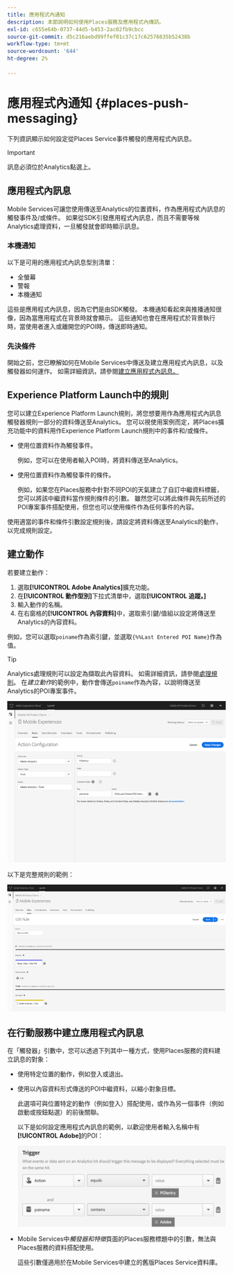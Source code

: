 ```yaml
---
title: 應用程式內通知
description: 本節說明如何使用Places服務及應用程式內傳訊。
exl-id: c655e64b-0737-44d5-b453-2ac02fb9cbcc
source-git-commit: d5c216aebd99ffef01c37c17c62576835b52438b
workflow-type: tm+mt
source-wordcount: '644'
ht-degree: 2%

---
```


# 應用程式內通知 {#places-push-messaging}

下列資訊顯示如何設定從Places Service事件觸發的應用程式內訊息。

>[!IMPORTANT]
>
>訊息必須位於Analytics點選上。

## 應用程式內訊息

Mobile Services可讓您使用傳送至Analytics的位置資料，作為應用程式內訊息的觸發事件及/或條件。 如果從SDK引發應用程式內訊息，而且不需要等候Analytics處理資料，一旦觸發就會即時顯示訊息。

### 本機通知

以下是可用的應用程式內訊息型別清單：

* 全螢幕
* 警報
* 本機通知

這些是應用程式內訊息，因為它們是由SDK觸發。 本機通知看起來與推播通知很像，因為當應用程式在背景時就會顯示。 這些通知也會在應用程式於背景執行時，當使用者進入或離開您的POI時，傳送即時通知。

### 先決條件

開始之前，您已瞭解如何在Mobile Services中傳送及建立應用程式內訊息，以及觸發器如何運作。 如需詳細資訊，請參閱[建立應用程式內訊息。](https://experienceleague.adobe.com/docs/discontinued/using/mobile-services.html?lang=zh-Hant)

## Experience Platform Launch中的規則

您可以建立Experience Platform Launch規則，將您想要用作為應用程式內訊息觸發器規則一部分的資料傳送至Analytics。 您可以視使用案例而定，將Places擴充功能中的資料用作Experience Platform Launch規則中的事件和/或條件。

* 使用位置資料作為觸發事件。

  例如，您可以在使用者輸入POI時，將資料傳送至Analytics。

* 使用位置資料作為觸發事件的條件。

  例如，如果您在Places服務中針對不同POI的天氣建立了自訂中繼資料標籤，您可以將該中繼資料當作規則條件的引數。 雖然您可以將此條件與先前所述的POI專案事件搭配使用，但您也可以使用條件作為任何事件的內容。

使用適當的事件和條件引數設定規則後，請設定將資料傳送至Analytics的動作，以完成規則設定。

## 建立動作

若要建立動作：

1. 選取&#x200B;**[!UICONTROL Adobe Analytics]**&#x200B;擴充功能。
1. 在&#x200B;**[!UICONTROL 動作型別]**&#x200B;下拉式清單中，選取&#x200B;**[!UICONTROL 追蹤。]**
1. 輸入動作的名稱。
1. 在右窗格的&#x200B;**[!UICONTROL 內容資料]**&#x200B;中，選取索引鍵/值組以設定將傳送至Analytics的內容資料。

例如，您可以選取`poiname`作為索引鍵，並選取`{%%Last Entered POI Name}`作為值。

>[!TIP]
>
>Analytics處理規則可以設定為擷取此內容資料。 如需詳細資訊，請參閱[處理規則](https://experienceleague.adobe.com/docs/analytics/admin/admin-tools/manage-report-suites/edit-report-suite/report-suite-general/c-processing-rules/processing-rules.html?lang=zh-Hant)。 在&#x200B;*建立動作*&#x200B;的範例中，動作會傳送`poiname`作為內容，以說明傳送至Analytics的POI專案事件。

![建立動作](/help/assets/configure-action.png)

以下是完整規則的範例：

![已完成規則](/help/assets/create-a-rule.png)

## 在行動服務中建立應用程式內訊息

在「觸發器」引數中，您可以透過下列其中一種方式，使用Places服務的資料建立訊息的對象：

* 使用特定位置的動作，例如登入或退出。
* 使用以內容資料形式傳送的POI中繼資料，以縮小對象目標。

  此選項可與位置特定的動作（例如登入）搭配使用，或作為另一個事件（例如啟動或按鈕點選）的前後關聯。

  以下是如何設定應用程式內訊息的範例，以歡迎使用者輸入名稱中有&#x200B;**[!UICONTROL Adobe]**&#x200B;的POI：

  ![觸發引數](/help/assets/trigger-parameters.png)

* Mobile Services中&#x200B;*觸發器和特徵*&#x200B;頁面的Places服務標題中的引數，無法與Places服務的資料搭配使用。

  這些引數僅適用於在Mobile Services中建立的舊版Places Service資料庫。

